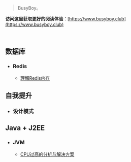 

> BusyBoy。

**访问这里获取更好的阅读体验**：[https://www.busyboy.club](https://www.busyboy.club)

<br/>

## 数据库
- ### Redis
  - [理解Redis内存](DB/redis/RedisMemory.md)

## 自我提升

- ### 设计模式

## Java + J2EE

- ### JVM
  - [CPU过高的分析与解决方案](JavaJ2EE/JVM/SolveCPUHigher.md)

  

